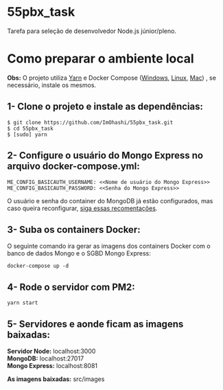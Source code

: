 # 55pbx_task
Tarefa para seleção de desenvolvedor Node.js júnior/pleno.

# Como preparar o ambiente local

__Obs:__ O projeto utiliza [Yarn](https://yarnpkg.com/lang/pt-br/docs/install/#debian-stable) e Docker Compose ([Windows](https://docs.docker.com/docker-for-windows/install/), [Linux](https://www.digitalocean.com/community/tutorials/como-instalar-e-usar-o-docker-no-ubuntu-18-04-pt), [Mac](https://docs.docker.com/docker-for-mac/)) , se necessário, instale os mesmos.

## __1-__ Clone o projeto e instale as dependências:

```
$ git clone https://github.com/ImOhashi/55pbx_task.git
$ cd 55pbx_task
$ [sudo] yarn
```

## __2-__ Configure o usuário do Mongo Express no arquivo __docker-compose.yml__:

```
ME_CONFIG_BASICAUTH_USERNAME: <<Nome de usuário do Mongo Express>>
ME_CONFIG_BASICAUTH_PASSWORD: <<Senha do Mongo Express>>
```

O usuário e senha do container do MongoDB já estão configurados, mas caso queira reconfigurar, [siga essas recomentações](https://github.com/ImOhashi/Docker-Compose-Mongo).

## __3-__ Suba os containers Docker:

O seguinte comando ira gerar as imagens dos containers Docker com o banco de dados Mongo e o SGBD Mongo Express:

```
docker-compose up -d
```

## __4-__ Rode o servidor com PM2:

```
yarn start
```

## __5-__ Servidores e aonde ficam as imagens baixadas:

__Servidor Node:__ localhost:3000      
__MongoDB:__ localhost:27017      
__Mongo Express:__ localhost:8081

__As imagens baixadas:__ src/images
